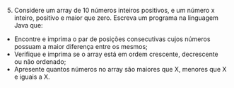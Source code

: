 5. Considere um array de 10 números inteiros positivos, e um número x inteiro, positivo
e maior que zero. Escreva um programa na linguagem Java que:
- Encontre e imprima o par de posições consecutivas cujos números possuam a
maior diferença entre os mesmos;
- Verifique e imprima se o array está em ordem crescente, decrescente ou não
ordenado;
- Apresente quantos números no array são maiores que X, menores que X e
iguais a X.